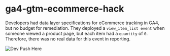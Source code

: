 # ga4-gtm-ecommerce-hack

Developers had data layer specifications for eCommerce tracking in GA4, but no budget for remediation. They deployed a `view_item_list event` when someone viewed a product page, but each item had a `quantity` of `0`. Therefore, there was no real data for this event in reporting. 

![Dev Push Here](https://github.com/walexbarnes/ga4-gtm-ecommerce-hack/edit/main/WOCC-dev_push.png)
